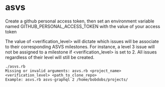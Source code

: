 # asvs

Create a github personal access token, then set an environment variable named GITHUB_PERSONAL_ACCESS_TOKEN with the value of your access token

The value of <verification_level> will dictate which issues will be associate to their corresponding ASVS milestones. For instance, a level 3 issue will not be assigned to a milestone if <verification_level> is set to 2. All issues regardless of their level will still be created.

```
./asvs.rb
Missing or invalid arguments: asvs.rb <project_name> <verification_level> <path_to_clone_repo>
Example: asvs.rb asvs-graphql 2 /home/bobdobs/projects/
```
